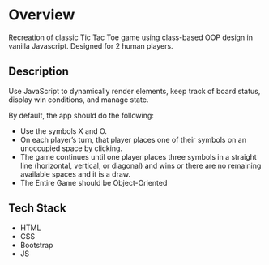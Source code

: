 # Overview
Recreation of classic Tic Tac Toe game using class-based OOP design in vanilla Javascript. Designed for 2 human players.

## Description
Use JavaScript to dynamically render elements, keep track of board status, display win conditions, and manage state. 

By default, the app should do the following:
- Use the symbols X and O.
- On each player’s turn, that player places one of their symbols on an unoccupied space by clicking.
- The game continues until one player places three symbols in a straight line (horizontal, vertical, or diagonal) and wins or there are no remaining available spaces and it is a draw.
- The Entire Game should be Object-Oriented

## Tech Stack
- HTML
- CSS
- Bootstrap
- JS
